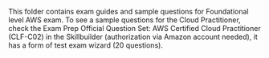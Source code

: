 This folder contains exam guides and sample questions for Foundational level AWS exam.
To see a sample questions for the Cloud Practitioner, check the Exam Prep Official Question Set: AWS Certified Cloud Practitioner (CLF-C02) in the Skillbuilder (authorization via Amazon account needed), it has a form of test exam wizard (20 questions).
